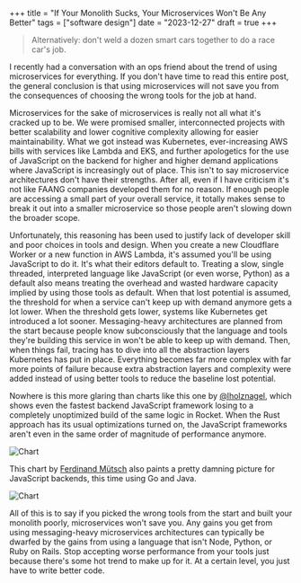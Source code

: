 +++
title =  "If Your Monolith Sucks, Your Microservices Won't Be Any Better"
tags = ["software design"]
date = "2023-12-27"
draft = true
+++
> Alternatively: don't weld a dozen smart cars together to do a race car's job.

I recently had a conversation with an ops friend about the trend of using microservices for everything. If you don't have time to read this entire post, the general conclusion is that using microservices will not save you from the consequences of choosing the wrong tools for the job at hand.

Microservices for the sake of microservices is really not all what it's cracked up to be. We were promised smaller, interconnected projects with better scalability and lower cognitive complexity allowing for easier maintainability. What we got instead was Kubernetes, ever-increasing AWS bills with services like Lambda and EKS, and further apologetics for the use of JavaScript on the backend for higher and higher demand applications where JavaScript is increasingly out of place. This isn't to say microservice architectures don't have their strengths. After all, even if I have criticism it's not like FAANG companies developed them for no reason. If enough people are accessing a small part of your overall service, it totally makes sense to break it out into a smaller microservice so those people aren't slowing down the broader scope.

Unfortunately, this reasoning has been used to justify lack of developer skill and poor choices in tools and design. When you create a new Cloudflare Worker or a new function in AWS Lambda, it's assumed you'll be using JavaScript to do it. It's what their editors default to. Treating a slow, single threaded, interpreted language like JavaScript (or even worse, Python) as a default also means treating the overhead and wasted hardware capacity implied by using those tools as default. When that lost potential is assumed, the threshold for when a service can't keep up with demand anymore gets a lot lower. When the threshold gets lower, systems like Kubernetes get introduced a lot sooner. Messaging-heavy architectures are planned from the start because people know subconsciously that the language and tools they're building this service in won't be able to keep up with demand. Then, when things fail, tracing has to dive into all the abstraction layers Kubernetes has put in place. Everything becomes far more complex with far more points of failure because extra abstraction layers and complexity were added instead of using better tools to reduce the baseline lost potential.

Nowhere is this more glaring than charts like this one by [@lholznagel](https://medium.com/@lholznagel/comparing-nodejs-and-rust-http-frameworks-response-times-5738dfa1843d), which shows even the fastest backend JavaScript framework losing to a completely unoptimized build of the same logic in Rocket. When the Rust approach has its usual optimizations turned on, the JavaScript frameworks aren't even in the same order of magnitude of performance anymore.

![Chart](/images/rocketexpress.webp)

This chart by [Ferdinand Mütsch](https://muetsch.io/http-performance-java-jersey-vs-go-vs-nodejs.html) also paints a pretty damning picture for JavaScript backends, this time using Go and Java.

![Chart](/images/goexpress.svg)

All of this is to say if you picked the wrong tools from the start and built your monolith poorly, microservices won't save you. Any gains you get from using messaging-heavy microservices architectures can typically be dwarfed by the gains from using a language that isn't Node, Python, or Ruby on Rails. Stop accepting worse performance from your tools just because there's some hot trend to make up for it. At a certain level, you just have to write better code.